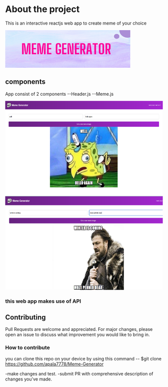 # About the project
   
   This is an interactive reactjs web app to create meme of your choice 


   
   <img src="src/images/2.png" width="400" height="120" />

## components 
 App consist of 2 components 
  --Header.js
  --Meme.js

 <img src="src/images/Screenshot_20221115_215612.png" width="550" height="300" />
 <br>
 <img src="src/images/Screenshot_20221115_215805.png" width="550" height="300" />


### this web app makes use of API

## Contributing 
   Pull Requests are welcome and appreciated. For major changes, please open an issue to discuss what improvement you would like to bring in.


### How to contribute 
  you can clone this repo on your device by using this command 
   -- $git clone https://github.com/apala7778/Meme-Generator

   -make changes and test.
   -submit PR with comprehensive description of changes you've made.

   
